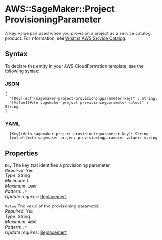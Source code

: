 # AWS::SageMaker::Project ProvisioningParameter<a name="aws-properties-sagemaker-project-provisioningparameter"></a>

A key value pair used when you provision a project as a service catalog product\. For information, see [What is AWS Service Catalog](https://docs.aws.amazon.com/servicecatalog/latest/adminguide/introduction.html)\.

## Syntax<a name="aws-properties-sagemaker-project-provisioningparameter-syntax"></a>

To declare this entity in your AWS CloudFormation template, use the following syntax:

### JSON<a name="aws-properties-sagemaker-project-provisioningparameter-syntax.json"></a>

```
{
  "[Key](#cfn-sagemaker-project-provisioningparameter-key)" : String,
  "[Value](#cfn-sagemaker-project-provisioningparameter-value)" : String
}
```

### YAML<a name="aws-properties-sagemaker-project-provisioningparameter-syntax.yaml"></a>

```
  [Key](#cfn-sagemaker-project-provisioningparameter-key): String
  [Value](#cfn-sagemaker-project-provisioningparameter-value): String
```

## Properties<a name="aws-properties-sagemaker-project-provisioningparameter-properties"></a>

`Key` <a name="cfn-sagemaker-project-provisioningparameter-key"></a>
The key that identifies a provisioning parameter\.  
_Required_: Yes  
_Type_: String  
_Minimum_: `1`  
_Maximum_: `1000`  
_Pattern_: `.*`  
_Update requires_: [Replacement](https://docs.aws.amazon.com/AWSCloudFormation/latest/UserGuide/using-cfn-updating-stacks-update-behaviors.html#update-replacement)

`Value` <a name="cfn-sagemaker-project-provisioningparameter-value"></a>
The value of the provisioning parameter\.  
_Required_: Yes  
_Type_: String  
_Maximum_: `4096`  
_Pattern_: `.*`  
_Update requires_: [Replacement](https://docs.aws.amazon.com/AWSCloudFormation/latest/UserGuide/using-cfn-updating-stacks-update-behaviors.html#update-replacement)
